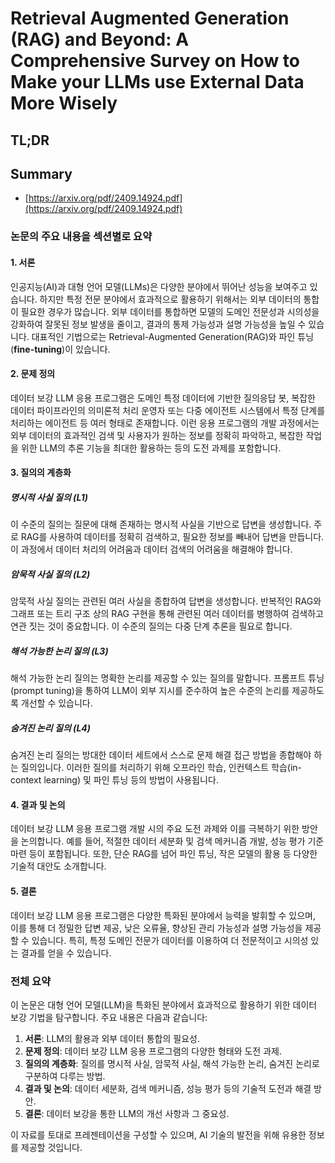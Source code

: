 # Retrieval Augmented Generation (RAG) and Beyond: A Comprehensive Survey on How to Make your LLMs use External Data More Wisely
## TL;DR
## Summary
- [https://arxiv.org/pdf/2409.14924.pdf](https://arxiv.org/pdf/2409.14924.pdf)

### 논문의 주요 내용을 섹션별로 요약

#### 1. 서론
인공지능(AI)과 대형 언어 모델(LLMs)은 다양한 분야에서 뛰어난 성능을 보여주고 있습니다. 하지만 특정 전문 분야에서 효과적으로 활용하기 위해서는 외부 데이터의 통합이 필요한 경우가 많습니다. 외부 데이터를 통합하면 모델의 도메인 전문성과 시의성을 강화하여 잘못된 정보 발생을 줄이고, 결과의 통제 가능성과 설명 가능성을 높일 수 있습니다. 대표적인 기법으로는 Retrieval-Augmented Generation(RAG)와 파인 튜닝(**fine-tuning**)이 있습니다.

#### 2. 문제 정의
데이터 보강 LLM 응용 프로그램은 도메인 특정 데이터에 기반한 질의응답 봇, 복잡한 데이터 파이프라인의 의미론적 처리 운영자 또는 다중 에이전트 시스템에서 특정 단계를 처리하는 에이전트 등 여러 형태로 존재합니다. 이런 응용 프로그램의 개발 과정에서는 외부 데이터의 효과적인 검색 및 사용자가 원하는 정보를 정확히 파악하고, 복잡한 작업을 위한 LLM의 추론 기능을 최대한 활용하는 등의 도전 과제를 포함합니다.

#### 3. 질의의 계층화

##### 명시적 사실 질의 (L1)
이 수준의 질의는 질문에 대해 존재하는 명시적 사실을 기반으로 답변을 생성합니다. 주로 RAG를 사용하여 데이터를 정확히 검색하고, 필요한 정보를 빼내어 답변을 만듭니다. 이 과정에서 데이터 처리의 어려움과 데이터 검색의 어려움을 해결해야 합니다.

##### 암묵적 사실 질의 (L2)
암묵적 사실 질의는 관련된 여러 사실을 종합하여 답변을 생성합니다. 반복적인 RAG와 그래프 또는 트리 구조 상의 RAG 구현을 통해 관련된 여러 데이터를 병행하여 검색하고 연관 짓는 것이 중요합니다. 이 수준의 질의는 다중 단계 추론을 필요로 합니다.

##### 해석 가능한 논리 질의 (L3)
해석 가능한 논리 질의는 명확한 논리를 제공할 수 있는 질의를 말합니다. 프롬프트 튜닝(prompt tuning)을 통하여 LLM이 외부 지시를 준수하여 높은 수준의 논리를 제공하도록 개선할 수 있습니다.

##### 숨겨진 논리 질의 (L4)
숨겨진 논리 질의는 방대한 데이터 세트에서 스스로 문제 해결 접근 방법을 종합해야 하는 질의입니다. 이러한 질의를 처리하기 위해 오프라인 학습, 인컨텍스트 학습(in-context learning) 및 파인 튜닝 등의 방법이 사용됩니다.

#### 4. 결과 및 논의
데이터 보강 LLM 응용 프로그램 개발 시의 주요 도전 과제와 이를 극복하기 위한 방안을 논의합니다. 예를 들어, 적절한 데이터 세분화 및 검색 메커니즘 개발, 성능 평가 기준 마련 등이 포함됩니다. 또한, 단순 RAG를 넘어 파인 튜닝, 작은 모델의 활용 등 다양한 기술적 대안도 소개합니다.

#### 5. 결론
데이터 보강 LLM 응용 프로그램은 다양한 특화된 분야에서 능력을 발휘할 수 있으며, 이를 통해 더 정밀한 답변 제공, 낮은 오류율, 향상된 관리 가능성과 설명 가능성을 제공할 수 있습니다. 특히, 특정 도메인 전문가 데이터를 이용하여 더 전문적이고 시의성 있는 결과를 얻을 수 있습니다.

### 전체 요약
이 논문은 대형 언어 모델(LLM)을 특화된 분야에서 효과적으로 활용하기 위한 데이터 보강 기법을 탐구합니다. 주요 내용은 다음과 같습니다:

1. **서론**: LLM의 활용과 외부 데이터 통합의 필요성.
2. **문제 정의**: 데이터 보강 LLM 응용 프로그램의 다양한 형태와 도전 과제.
3. **질의의 계층화**: 질의를 명시적 사실, 암묵적 사실, 해석 가능한 논리, 숨겨진 논리로 구분하여 다루는 방법.
4. **결과 및 논의**: 데이터 세분화, 검색 메커니즘, 성능 평가 등의 기술적 도전과 해결 방안.
5. **결론**: 데이터 보강을 통한 LLM의 개선 사항과 그 중요성.

이 자료를 토대로 프레젠테이션을 구성할 수 있으며, AI 기술의 발전을 위해 유용한 정보를 제공할 것입니다.